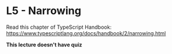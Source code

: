 # L5 - Narrowing

Read this chapter of TypeScript Handbook: https://www.typescriptlang.org/docs/handbook/2/narrowing.html

**This lecture doesn't have quiz**
